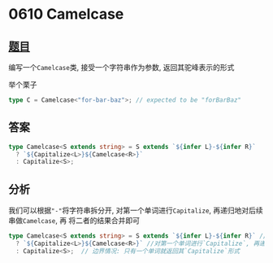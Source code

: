 # 0610 Camelcase

## [题目](https://github.com/type-challenges/type-challenges/blob/master/questions/610-medium-camelcase/README.md)

编写一个`Camelcase`类, 接受一个字符串作为参数, 返回其驼峰表示的形式

举个栗子

```ts
type C = Camelcase<"for-bar-baz">; // expected to be "forBarBaz"
```

## 答案

```ts
type Camelcase<S extends string> = S extends `${infer L}-${infer R}`
  ? `${Capitalize<L>}${Camelcase<R>}`
  : Capitalize<S>;
```

## 分析

我们可以根据`"-"`将字符串拆分开, 对第一个单词进行`Capitalize`, 再递归地对后续串做`Camelcase`, 再
将二者的结果合并即可

```ts
type Camelcase<S extends string> = S extends `${infer L}-${infer R}` // 根据`"-"`将字符串拆分开
  ? `${Capitalize<L>}${Camelcase<R>}` //对第一个单词进行`Capitalize`, 再递归地对后续串做`Camelcase`, 再将二者的结果合并即可
  : Capitalize<S>;  // 边界情况: 只有一个单词就返回其`Capitalize`形式
```
